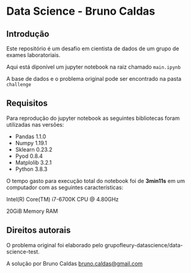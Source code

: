 # Data Science - Bruno Caldas

## Introdução

Este repositório é um desafio em cientista de dados de um grupo de exames laboratoriais.

Aqui está diponível um jupyter notebook na raiz chamado ```main.ipynb```

A base de dados e o problema original pode ser encontrado na pasta ```challenge```

## Requisitos

Para reprodução do jupyter notebook as seguintes bibliotecas foram utilizadas nas versões:
- Pandas 1.1.0
- Numpy 1.19.1
- Sklearn 0.23.2
- Pyod 0.8.4
- Matplolib 3.2.1
- Python 3.8.3

O tempo gasto para execução total do notebook foi de **3min11s** em um computador com as seguintes características:

Intel(R) Core(TM) i7-6700K CPU @ 4.80GHz

20GiB Memory RAM


## Direitos autorais

O problema original foi elaborado pelo grupofleury-datascience/data-science-test.

A solução por Bruno Caldas <bruno.caldas@gmail.com>

